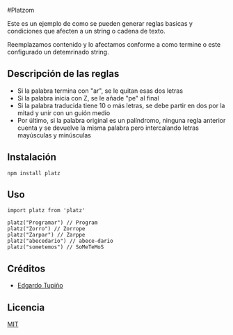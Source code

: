 #Platzom

Este es un ejemplo de como se pueden generar reglas basicas y condiciones que afecten a un string o cadena de texto. 

Reemplazamos contenido y lo afectamos conforme a como termine o este configurado un detemrinado string.

## Descripción de las reglas

- Si la palabra termina con "ar", se le quitan esas dos letras
- Si la palabra inicia con Z, se le añade "pe" al final
- Si la palabra traducida tiene 10 o más letras, se debe partir en dos por la mitad y unir con un guión medio
- Por último, si la palabra original es un palíndromo, ninguna regla anterior cuenta y se devuelve la misma palabra pero intercalando letras mayúsculas y minúsculas

## Instalación

```
npm install platz
```

## Uso

```
import platz from 'platz'

platz("Programar") // Program
platz("Zorro") // Zorrope
platz("Zarpar") // Zarppe
platz("abecedario") // abece-dario
platz("sometemos") // SoMeTeMoS
```

## Créditos
- [Edgardo Tupiño](https://twitter.com/@emtv)

## Licencia

[MIT](https://opensource.org/licenses/MIT)